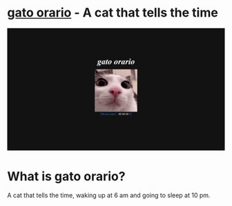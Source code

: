 # [gato orario](https://ntho6.github.io/) - A cat that tells the time
<div align="center">
  <img src="/assets/cato.gif" width="1200">
</div>

# What is gato orario?

A cat that tells the time, waking up at 6 am and going to sleep at 10 pm.